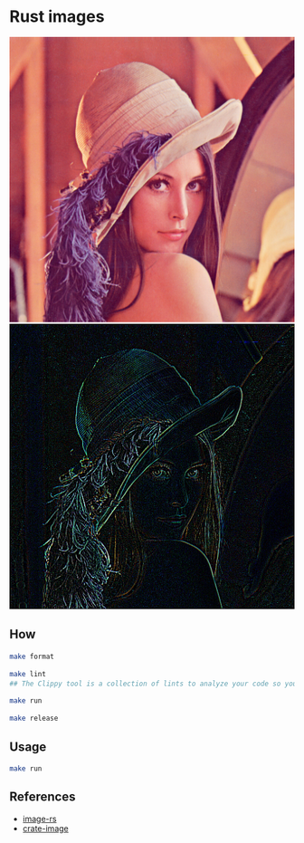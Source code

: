 # Rust images

![rust-image-original](in.png "original")
![rust-image-edge-detection](output.png "output")

## How 

```bash
make format
```

```bash
make lint 
## The Clippy tool is a collection of lints to analyze your code so you can catch common mistakes and improve your Rust code.
```

```bash
make run
```

```bash
make release
```

## Usage
```bash
make run
```

## References
* [image-rs](https://github.com/image-rs/image)
* [crate-image](https://crates.io/crates/image)